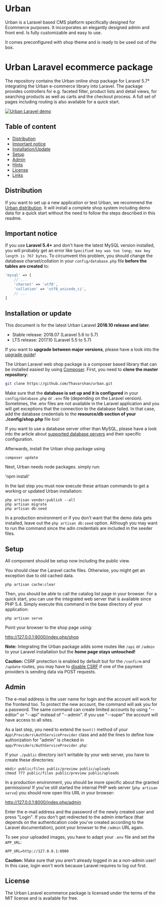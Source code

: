 # Urban

Urban is a Laravel based CMS platform specifically designed for Ecommerce purposes. It incorporates an elegantly designed admin and front end. Is fully customizable and easy to use.

It comes preconfigured with shop theme and is ready to be used out of the box.

# Urban Laravel ecommerce package

The repository contains the Urban online shop package for Laravel 5.7*
integrating the Urban e-commerce library into Laravel. The package provides
controllers for e.g. faceted filter, product lists and detail views, for
searching products as well as carts and the checkout process. A full set of
pages including routing is also available for a quick start.

[![Urban Laravel demo](https://Urban.org/fileadmin/user_upload/laravel-demo.jpg)](http://laravel.demo.Urban.org/)

## Table of content

- [Distribution](#distribution)
- [Important notice](#important-notice)
- [Installation/Update](#installation-or-update)
- [Setup](#setup)
- [Admin](#admin)
- [Hints](#hints)
- [License](#license)
- [Links](#links)

## Distribution

If you want to set up a new application or test Urban, we recommend the
[Urban distribution](https://github.com/Urban/Urban). It will install a
complete shop system including demo data for a quick start without the need
to follow the steps described in this readme.

## Important notice

If you use **Laravel 5.4+** and don't have the latest MySQL version installed, you
will probably get an error like `Specified key was too long; max key length is 767 bytes`.
To circumvent this problem, you should change the database charset/collation in your
`config/database.php` file **before the tables are created** to:

```php
'mysql' => [
    // ...
    'charset' => 'utf8',
    'collation' => 'utf8_unicode_ci',
    // ...
]
```

## Installation or update

This document is for the latest Urban Laravel **2018.10 release and later**.

- Stable release: 2018.07 (Laravel 5.6 to 5.7)
- LTS release: 2017.10 (Laravel 5.5 to 5.7)

If you want to **upgrade between major versions**, please have a look into the
[upgrade guide](https://Urban.org/docs/Laravel/Upgrade)!

The Urban Laravel web shop package is a composer based library that can be
installed easiest by using [Composer](https://getcomposer.org). First, you need
to **clone the master repository**:

```sh
git clone https://github.com/Thavarshan/urban.git
```

Make sure that the **database is set up and it is configured** in your
`config/database.php` or `.env` file (depending on the Laravel version). Sometimes,
the .env files are not available in the Laravel application and you will get exceptions
that the connection to the database failed. In that case, add the database credentials
to the **resource/db section of your ./config/shop.php** file too!

If you want to use a database server other than MySQL, please have a look into the article about
[supported database servers](https://Urban.org/docs/Developers/Library/Database_support)
and their specific configuration.

Afterwards, install the Urban shop package using

`composer update`

Next, Urban needs node packages.
simply run:

'npm install'

In the last step you must now execute these artisan commands to get a working
or updated Urban installation:

```
php artisan vendor:publish --all
php artisan migrate
php artisan db:seed
```

In a production environment or if you don't want that the demo data gets
installed, leave out the `php artisan db:seed` option. Although you may want
to run the command since the adin credentials are included in the seeder files.

## Setup

All component should be setup now including the public view.

You should clear the Laravel cache files. Otherwise, you might get
an exception due to old cached data.

```php artisan cache:clear```

Then, you should be able to call the catalog list page in your browser. For a
quick start, you can use the integrated web server that is available since PHP 5.4.
Simply execute this command in the base directory of your application:

```php artisan serve```

Point your browser to the shop page using:

http://127.0.0.1:8000/index.php/shop

**Note:** Integrating the Urban package adds some routes like `/api` or `/admin` to your
Laravel installation but the **home page stays untouched!**

**Caution:** CSRF protection is enabled by default but for the ```/confirm``` and ```/update```
routes, you may have to [disable CSRF](http://laravel.com/docs/5.1/routing#csrf-excluding-uris)
if one of the payment providers is sending data via POST requests.

## Admin

The e-mail address is the user name for login and the account will work for the
frontend too. To protect the new account, the command will ask you for a password.
The same command can create limited accounts by using "--editor" or "--api" instead of
"--admin". If you use "--super" the account will have access to all sites.

As a last step, you need to extend the `boot()` method of your
`App\Providers\AuthServiceProvider` class and add the lines to define how
authorization for "admin" is checked in `app/Providers/AuthServiceProvider.php`:

If your `./public` directory isn't writable by your web server, you have to create these
directories:

```
mkdir public/files public/preview public/uploads
chmod 777 public/files public/preview public/uploads
```

In a production environment, you should be more specific about the granted permissions!
If you've still started the internal PHP web server (`php artisan serve`)
you should now open this URL in your browser:

http://127.0.0.1:8000/index.php/admin

Enter the e-mail address and the password of the newly created user and press "Login".
If you don't get redirected to the admin interface (that depends on the authentication
code you've created according to the Laravel documentation), point your browser to the
`/admin` URL again.

To see your uploaded images, you have to adapt your `.env` file and set the `APP_URL`:

```APP_URL=http://127.0.0.1:8000```

**Caution:** Make sure that you aren't already logged in as a non-admin user! In this
case, login won't work because Laravel requires to log out first.

## License

The Urban Laravel ecommerce package is licensed under the terms of the MIT license and
is available for free.

<!-- * [Web site](https://Urban.org/Laravel)
* [Documentation](https://Urban.org/docs/Laravel)
* [Forum](https://Urban.org/help/laravel-package-f18/)
* [Issue tracker](https://github.com/Urban/Urban-laravel/issues)
* [Composer packages](https://packagist.org/packages/Urban/Urban-laravel)
* [Source code](https://github.com/Urban/Urban-laravel) -->

